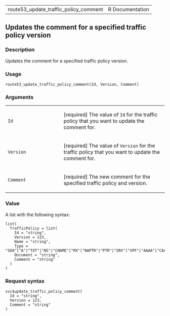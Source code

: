 <table style="width: 100%;">
<tbody>
<tr class="odd">
<td>route53_update_traffic_policy_comment</td>
<td style="text-align: right;">R Documentation</td>
</tr>
</tbody>
</table>

## Updates the comment for a specified traffic policy version

### Description

Updates the comment for a specified traffic policy version.

### Usage

    route53_update_traffic_policy_comment(Id, Version, Comment)

### Arguments

<table>
<colgroup>
<col style="width: 35%" />
<col style="width: 65%" />
</colgroup>
<tbody>
<tr class="odd">
<td><code id="route53_update_traffic_policy_comment_:_Id">Id</code></td>
<td><p>[required] The value of <code>Id</code> for the traffic policy
that you want to update the comment for.</p></td>
</tr>
<tr class="even">
<td><code
id="route53_update_traffic_policy_comment_:_Version">Version</code></td>
<td><p>[required] The value of <code>Version</code> for the traffic
policy that you want to update the comment for.</p></td>
</tr>
<tr class="odd">
<td><code
id="route53_update_traffic_policy_comment_:_Comment">Comment</code></td>
<td><p>[required] The new comment for the specified traffic policy and
version.</p></td>
</tr>
</tbody>
</table>

### Value

A list with the following syntax:

    list(
      TrafficPolicy = list(
        Id = "string",
        Version = 123,
        Name = "string",
        Type = "SOA"|"A"|"TXT"|"NS"|"CNAME"|"MX"|"NAPTR"|"PTR"|"SRV"|"SPF"|"AAAA"|"CAA"|"DS",
        Document = "string",
        Comment = "string"
      )
    )

### Request syntax

    svc$update_traffic_policy_comment(
      Id = "string",
      Version = 123,
      Comment = "string"
    )
